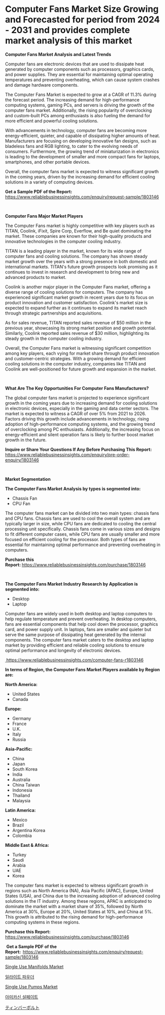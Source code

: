 <p><h1>Computer Fans Market Size Growing and Forecasted for period from 2024 - 2031 and provides complete market analysis of this market</h1></p><p><strong>Computer Fans Market Analysis and Latest Trends</strong></p>
<p><p>Computer fans are electronic devices that are used to dissipate heat generated by computer components such as processors, graphics cards, and power supplies. They are essential for maintaining optimal operating temperatures and preventing overheating, which can cause system crashes and damage hardware components.</p><p>The Computer Fans Market is expected to grow at a CAGR of 11.3% during the forecast period. The increasing demand for high-performance computing systems, gaming PCs, and servers is driving the growth of the computer fans market. Additionally, the rising popularity of overclocking and custom-built PCs among enthusiasts is also fueling the demand for more efficient and powerful cooling solutions.</p><p>With advancements in technology, computer fans are becoming more energy-efficient, quieter, and capable of dissipating higher amounts of heat. Manufacturers are focusing on developing innovative fan designs, such as bladeless fans and RGB lighting, to cater to the evolving needs of consumers. Furthermore, the growing trend of miniaturization in electronics is leading to the development of smaller and more compact fans for laptops, smartphones, and other portable devices.</p><p>Overall, the computer fans market is expected to witness significant growth in the coming years, driven by the increasing demand for efficient cooling solutions in a variety of computing devices.</p></p>
<p><strong>Get a Sample PDF of the Report:&nbsp;</strong> <a href="https://www.reliablebusinessinsights.com/enquiry/request-sample/1803146">https://www.reliablebusinessinsights.com/enquiry/request-sample/1803146</a></p>
<p>&nbsp;</p>
<p><strong>Computer Fans Major Market Players</strong></p>
<p><p>The Computer Fans market is highly competitive with key players such as TITAN, Coolink, iFixit, Spire Corp, Everflow, and Be quiet dominating the market. These companies are known for their high-quality products and innovative technologies in the computer cooling industry.</p><p>TITAN is a leading player in the market, known for its wide range of computer fans and cooling solutions. The company has shown steady market growth over the years with a strong presence in both domestic and international markets. TITAN's future growth prospects look promising as it continues to invest in research and development to bring new and advanced products to market.</p><p>Coolink is another major player in the Computer Fans market, offering a diverse range of cooling solutions for computers. The company has experienced significant market growth in recent years due to its focus on product innovation and customer satisfaction. Coolink's market size is expected to expand further as it continues to expand its market reach through strategic partnerships and acquisitions.</p><p>As for sales revenue, TITAN reported sales revenue of $50 million in the previous year, showcasing its strong market position and growth potential. Similarly, Coolink reported sales revenue of $30 million, highlighting its steady growth in the computer cooling industry.</p><p>Overall, the Computer Fans market is witnessing significant competition among key players, each vying for market share through product innovation and customer-centric strategies. With a growing demand for efficient cooling solutions in the computer industry, companies like TITAN and Coolink are well-positioned for future growth and expansion in the market.</p></p>
<p>&nbsp;</p>
<p><strong>What Are The Key Opportunities For Computer Fans Manufacturers?</strong></p>
<p><p>The global computer fans market is projected to experience significant growth in the coming years due to increasing demand for cooling solutions in electronic devices, especially in the gaming and data center sectors. The market is expected to witness a CAGR of over 5% from 2021 to 2026. Factors driving this growth include advancements in technology, rising adoption of high-performance computing systems, and the growing trend of overclocking among PC enthusiasts. Additionally, the increasing focus on energy-efficient and silent operation fans is likely to further boost market growth in the future.</p></p>
<p><strong>Inquire or Share Your Questions If Any Before Purchasing This Report:</strong> <a href="https://www.reliablebusinessinsights.com/enquiry/pre-order-enquiry/1803146">https://www.reliablebusinessinsights.com/enquiry/pre-order-enquiry/1803146</a></p>
<p>&nbsp;</p>
<p><strong>Market Segmentation</strong></p>
<p><strong>The Computer Fans Market Analysis by types is segmented into:</strong></p>
<p><ul><li>Chassis Fan</li><li>CPU Fan</li></ul></p>
<p><p>The computer fans market can be divided into two main types: chassis fans and CPU fans. Chassis fans are used to cool the overall system and are typically larger in size, while CPU fans are dedicated to cooling the central processing unit specifically. Chassis fans come in various sizes and designs to fit different computer cases, while CPU fans are usually smaller and more focused on efficient cooling for the processor. Both types of fans are essential for maintaining optimal performance and preventing overheating in computers.</p></p>
<p><strong>Purchase this Report:&nbsp;</strong><a href="https://www.reliablebusinessinsights.com/purchase/1803146">https://www.reliablebusinessinsights.com/purchase/1803146</a></p>
<p>&nbsp;</p>
<p><strong>The Computer Fans Market Industry Research by Application is segmented into:</strong></p>
<p><ul><li>Desktop</li><li>Laptop</li></ul></p>
<p><p>Computer fans are widely used in both desktop and laptop computers to help regulate temperature and prevent overheating. In desktop computers, fans are essential components that help cool down the processor, graphics card, and power supply unit. In laptops, fans are smaller and quieter but serve the same purpose of dissipating heat generated by the internal components. The computer fans market caters to the desktop and laptop market by providing efficient and reliable cooling solutions to ensure optimal performance and longevity of electronic devices.</p></p>
<p><a href="https://www.reliablebusinessinsights.com/computer-fans-r1803146">&nbsp;https://www.reliablebusinessinsights.com/computer-fans-r1803146</a></p>
<p><strong>In terms of Region, the Computer Fans Market Players available by Region are:</strong></p>
<p>
    <p> <strong> North America: </strong>
        <ul>
            <li>United States</li>
            <li>Canada</li>
        </ul>
        </p> 
    <p> <strong> Europe: </strong>
        <ul>
            <li>Germany</li>
            <li>France</li>
            <li>U.K.</li>
            <li>Italy</li>
            <li>Russia</li>
        </ul>
        </p> 
    <p> <strong> Asia-Pacific: </strong>
        <ul>
            <li>China</li>
            <li>Japan</li>
            <li>South Korea</li>
            <li>India</li>
            <li>Australia</li>
            <li>China Taiwan</li>
            <li>Indonesia</li>
            <li>Thailand</li>
            <li>Malaysia</li>
        </ul>
        </p> 
    <p> <strong> Latin America: </strong>
        <ul>
            <li>Mexico</li>
            <li>Brazil</li>
            <li>Argentina Korea</li>
            <li>Colombia</li>
        </ul>
        </p> 
    <p> <strong> Middle East & Africa: </strong>
        <ul>
            <li>Turkey</li>
            <li>Saudi</li>
            <li>Arabia</li>
            <li>UAE</li>
            <li>Korea</li>
        </ul>
    </p>
    </p>
<p><p>The computer fans market is expected to witness significant growth in regions such as North America (NA), Asia Pacific (APAC), Europe, United States (USA), and China due to the increasing adoption of advanced cooling solutions in the IT industry. Among these regions, APAC is anticipated to dominate the market with a market share of 35%, followed by North America at 30%, Europe at 20%, United States at 10%, and China at 5%. This growth is attributed to the rising demand for high-performance computing systems in these regions.</p></p>
<p><strong>Purchase this Report: </strong><a href="https://www.reliablebusinessinsights.com/purchase/1803146">https://www.reliablebusinessinsights.com/purchase/1803146</a></p>
<p>&nbsp;<strong>Get a Sample PDF of the Report:&nbsp;&nbsp;</strong><a href="https://www.reliablebusinessinsights.com/enquiry/request-sample/1803146">https://www.reliablebusinessinsights.com/enquiry/request-sample/1803146</a></p>
<p><strong></strong></p>
<p><p><a href="https://github.com/gracielawharr/Market-Research-Report-List-1/blob/main/single-use-manifolds-market.md">Single Use Manifolds Market</a></p><p><a href="https://github.com/OwenHamiytll568745/Market-Research-Report-List-2/blob/main/9601980168178.md">일라이트 파우더</a></p><p><a href="https://github.com/JennyferFeil2023/Market-Research-Report-List-1/blob/main/single-use-pumps-market.md">Single Use Pumps Market</a></p><p><a href="https://github.com/brendon65677/Market-Research-Report-List-1/blob/main/8689024168179.md">아미카신 설페이트</a></p><p><a href="https://github.com/AaronVargas43/Market-Research-Report-List-2/blob/main/8542010156936.md">ティンバーボルト</a></p></p>